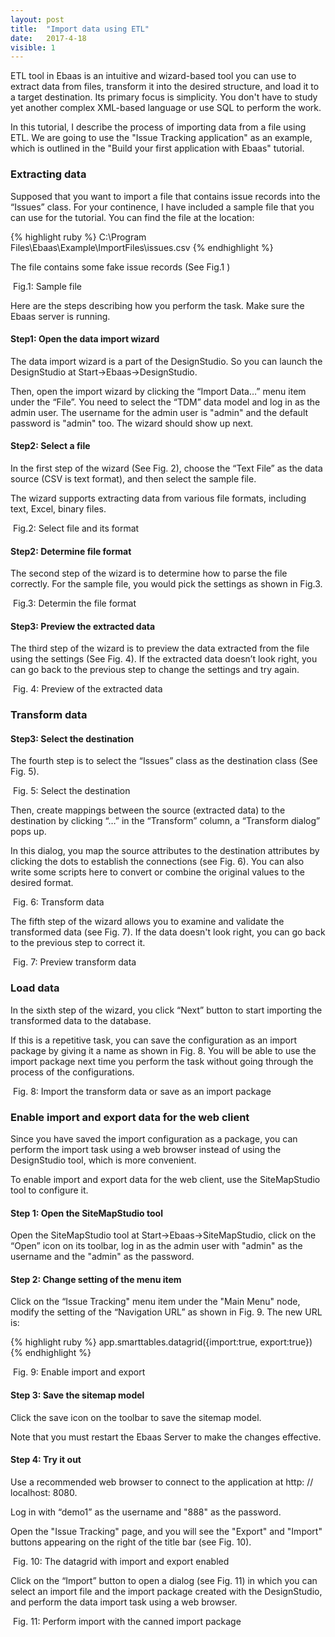 ```yaml
---
layout: post
title:  "Import data using ETL"
date:   2017-4-18
visible: 1
---
```


<p class="intro"><span class="dropcap">E</span>TL tool in Ebaas is an intuitive and wizard-based tool you can use to extract data from files, transform it into the desired structure, and load it to a target destination. Its primary focus is simplicity. You don't have to study yet another complex XML-based language or use SQL to perform the work.
</p>

In this tutorial, I describe the process of importing data from a file using ETL. We are going to use the "Issue Tracking application" as an example, which is outlined in the "Build your first application with Ebaas" tutorial.

### Extracting data

Supposed that you want to import a file that contains issue records into the “Issues” class. For your continence, I have included a sample file that you can use for the tutorial. You can find the file at the location:

{% highlight ruby %}
C:\Program Files\Ebaas\Example\ImportFiles\issues.csv
{% endhighlight %}

The file contains some fake issue records (See Fig.1 )

<img src="{{'/assets/img/2017-4-28-Fig1.png' | prepend: site.baseurl }}" alt="">
Fig.1: Sample file

Here are the steps describing how you perform the task. Make sure the Ebaas server is running.

#### Step1: Open the data import wizard

The data import wizard is a part of the DesignStudio. So you can launch the DesignStudio at Start->Ebaas->DesignStudio.

Then, open the import wizard by clicking the “Import Data…” menu item under the “File”. You need to select the “TDM” data model and log in as the admin user. The username for the admin user is "admin" and the default password is "admin" too. The wizard should show up next.

#### Step2: Select a file

In the first step of the wizard (See Fig. 2), choose the “Text File” as the data source (CSV is text format), and then select the sample file.

The wizard supports extracting data from various file formats, including text, Excel, binary files. 

<img src="{{'/assets/img/2017-4-28-Fig1.png' | prepend: site.baseurl }}" alt="">
Fig.2: Select file and its format

#### Step2: Determine file format

The second step of the wizard is to determine how to parse the file correctly. For the sample file, you would pick the settings as shown in Fig.3. 

<img src="{{'/assets/img/2017-4-28-Fig3.png' | prepend: site.baseurl }}" alt="">
Fig.3: Determin the file format
 
#### Step3: Preview the extracted data

The third step of the wizard is to preview the data extracted from the file using the settings (See Fig. 4). If the extracted data doesn’t look right, you can go back to the previous step to change the settings and try again. 

<img src="{{'/assets/img/2017-4-28-Fig4.png' | prepend: site.baseurl }}" alt="">
Fig. 4: Preview of the extracted data

### Transform data

#### Step3: Select the destination

The fourth step is to select the “Issues” class as the destination class (See Fig. 5).

<img src="{{'/assets/img/2017-4-28-Fig5.png' | prepend: site.baseurl }}" alt="">
Fig. 5: Select the destination

Then, create mappings between the source (extracted data) to the destination by clicking “…” in the “Transform” column, a “Transform dialog” pops up.

In this dialog, you map the source attributes to the destination attributes by clicking the dots to establish the connections (see Fig. 6). You can also write some scripts here to convert or combine the original values to the desired format.

<img src="{{'/assets/img/2017-4-28-Fig6.png' | prepend: site.baseurl }}" alt="">
Fig. 6: Transform data

The fifth step of the wizard allows you to examine and validate the transformed data (see Fig. 7). If the data doesn't look right, you can go back to the previous step to correct it.

<img src="{{'/assets/img/2017-4-28-Fig7.png' | prepend: site.baseurl }}" alt="">
Fig. 7: Preview transform data

### Load data

In the sixth step of the wizard, you click “Next” button to start importing the transformed data to the database.

If this is a repetitive task, you can save the configuration as an import package by giving it a name as shown in Fig. 8. You will be able to use the import package next time you perform the task without going through the process of the configurations.

<img src="{{'/assets/img/2017-4-28-Fig8.png' | prepend: site.baseurl }}" alt="">
Fig. 8: Import the transform data or save as an import package 

### Enable import and export data for the web client 

Since you have saved the import configuration as a package, you can perform the import task using a web browser instead of using the DesignStudio tool, which is more convenient.

To enable import and export data for the web client, use the SiteMapStudio tool to configure it.

#### Step 1: Open the SiteMapStudio tool

Open the SiteMapStudio tool at Start->Ebaas->SiteMapStudio, click on the “Open” icon on its toolbar, log in as the admin user with "admin" as the username and the "admin" as the password. 

#### Step 2: Change setting of the menu item

Click on the “Issue Tracking" menu item under the "Main Menu"  node, modify the setting of the “Navigation URL” as shown in Fig. 9. The new URL is:

{% highlight ruby %}
app.smarttables.datagrid({import:true, export:true})
{% endhighlight %}

<img src="{{'/assets/img/2017-4-28-Fig9.png' | prepend: site.baseurl }}" alt="">
Fig. 9: Enable import and export

#### Step 3: Save the sitemap model

Click the save icon on the toolbar to save the sitemap model. 

Note that you must restart the Ebaas Server to make the changes effective.

#### Step 4: Try it out

Use a recommended web browser to connect to the application at http: // localhost: 8080. 

Log in with “demo1” as the username and "888" as the password.

Open the "Issue Tracking" page, and you will see the "Export" and "Import" buttons appearing on the right of the title bar (see Fig. 10).

<img src="{{'/assets/img/2017-4-28-Fig10.png' | prepend: site.baseurl }}" alt="">
Fig. 10: The datagrid with import and export enabled

Click on the “Import” button to open a dialog (see Fig. 11) in which you can select an import file and the import package created with the DesignStudio, and perform the data import task using a web browser.

<img src="{{'/assets/img/2017-4-28-Fig11.png' | prepend: site.baseurl }}" alt="">
Fig. 11: Perform import with the canned import package
